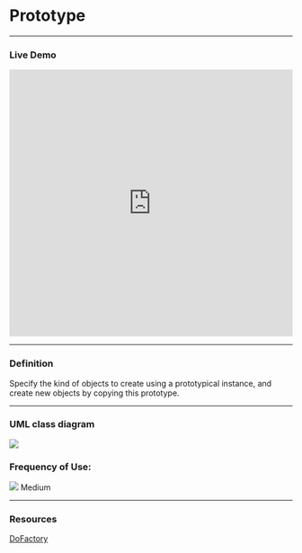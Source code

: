 # Prototype

----
### Live Demo

<iframe width="100%" height="475" src="https://dotnetfiddle.net/Widget/sM9MRD" frameborder="0"></iframe>

----
### Definition

Specify the kind of objects to create using a prototypical instance, 
and create new objects by copying this prototype.

----
### UML class diagram
![](https://www.dofactory.com/images/diagrams/net/prototype.gif)

### Frequency of Use:
![](https://www.dofactory.com/images/use_medium.gif) Medium

----
### Resources

[DoFactory](https://www.dofactory.com/net/prototype-design-pattern)

